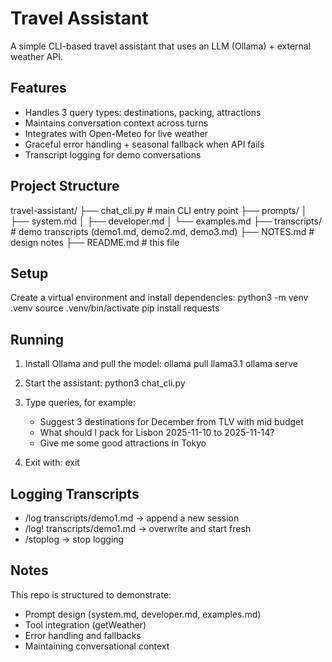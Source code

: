 # Travel Assistant

A simple CLI-based travel assistant that uses an LLM (Ollama) + external weather API.

## Features
- Handles 3 query types: destinations, packing, attractions
- Maintains conversation context across turns
- Integrates with Open-Meteo for live weather
- Graceful error handling + seasonal fallback when API fails
- Transcript logging for demo conversations

## Project Structure
travel-assistant/
├── chat_cli.py        # main CLI entry point
├── prompts/
│   ├── system.md
│   ├── developer.md
│   └── examples.md
├── transcripts/       # demo transcripts (demo1.md, demo2.md, demo3.md)
├── NOTES.md           # design notes
├── README.md          # this file

## Setup
Create a virtual environment and install dependencies:
python3 -m venv .venv
source .venv/bin/activate
pip install requests

## Running
1. Install Ollama and pull the model:
   ollama pull llama3.1
   ollama serve

2. Start the assistant:
   python3 chat_cli.py

3. Type queries, for example:
   - Suggest 3 destinations for December from TLV with mid budget
   - What should I pack for Lisbon 2025-11-10 to 2025-11-14?
   - Give me some good attractions in Tokyo

4. Exit with: exit

## Logging Transcripts
- /log transcripts/demo1.md → append a new session
- /log! transcripts/demo1.md → overwrite and start fresh
- /stoplog → stop logging

## Notes
This repo is structured to demonstrate:
- Prompt design (system.md, developer.md, examples.md)
- Tool integration (getWeather)
- Error handling and fallbacks
- Maintaining conversational context
